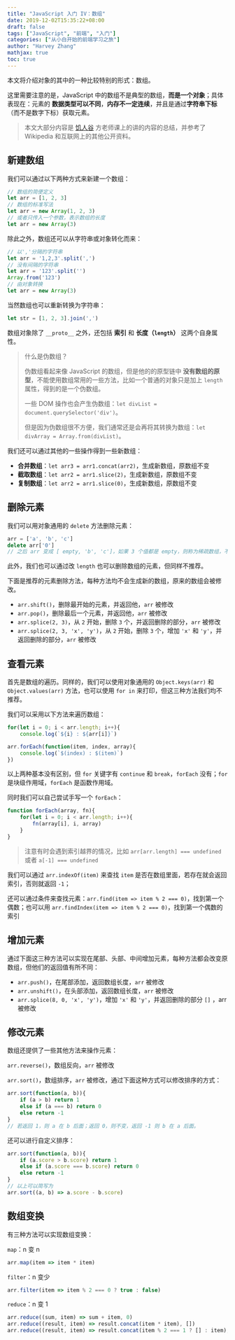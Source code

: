 ```yaml
---
title: "JavaScript 入门 IV：数组"
date: 2019-12-02T15:35:22+08:00
draft: false
tags: ["JavaScript", "前端", "入门"]
categories: ["从小白开始的前端学习之旅"]
author: "Harvey Zhang"
mathjax: true
toc: true
---
```


本文将介绍对象的其中的一种比较特别的形式：数组。

这里需要注意的是，JavaScript 中的数组不是典型的数组，**而是一个对象**；具体表现在：元素的 **数据类型可以不同**，**内存不一定连续**，并且是通过**字符串下标** （而不是数字下标）获取元素。

<!--more-->

> 本文大部分内容是 [饥人谷](http://jirengu.com) 方老师课上的讲的内容的总结，并参考了 Wikipedia 和互联网上的其他公开资料。

## 新建数组

我们可以通过以下两种方式来新建一个数组：

```javascript
// 数组的简便定义
let arr = [1, 2, 3]
// 数组的标准写法
let arr = new Array(1, 2, 3)
// 或者只传入一个参数，表示数组的长度
let arr = new Array(3)
```

除此之外，数组还可以从字符串或对象转化而来：

```javascript
// 以','分隔的字符串
let arr = '1,2,3'.split(',')
// 没有间隔的字符串
let arr = '123'.split('')
Array.from('123')
// 由对象转换
let arr = new Array(3)
```

当然数组也可以重新转换为字符串：

```javascript
let str = [1, 2, 3].join(',')
```

数组对象除了 `__proto__` 之外，还包括 **索引** 和 **长度（`length`）** 这两个自身属性。

> 什么是伪数组？
> 
> 伪数组看起来像 JavaScript 的数组，但是他的的原型链中 **没有数组的原型**，不能使用数组常用的一些方法，比如一个普通的对象只是加上 `length` 属性，得到的是一个伪数组。
> 
> 一些 DOM 操作也会产生伪数组：`let divList = document.querySelector('div')`。
> 
> 但是因为伪数组很不方便，我们通常还是会再将其转换为数组：`let divArray = Array.from(divList)`。

我们还可以通过其他的一些操作得到一些新数组：

- **合并数组**：`let arr3 = arr1.concat(arr2)`，生成新数组，原数组不变
- **截取数组**：`let arr2 = arr1.slice(2)`，生成新数组，原数组不变
- **复制数组**：`let arr2 = arr1.slice(0)`，生成新数组，原数组不变

## 删除元素

我们可以用对象通用的 `delete` 方法删除元素：

```javascript
arr = ['a', 'b', 'c']
delete arr['0']
// 之后 arr 变成 [ empty, 'b', 'c']，如果 3 个值都是 empty，则称为稀疏数组，不推荐这种方法
```

此外，我们也可以通过改 `length` 也可以删除数组的元素，但同样不推荐。

下面是推荐的元素删除方法，每种方法均不会生成新的数组，原来的数组会被修改。

- `arr.shift()`，删除最开始的元素，并返回他，`arr` 被修改
- `arr.pop()`，删除最后一个元素，并返回他，`arr` 被修改
- `arr.splice(2, 3)`，从 `2` 开始，删除 `3` 个，并返回删除的部分，`arr` 被修改
- `arr.splice(2, 3, 'x', 'y')`，从 `2` 开始，删除 `3` 个，增加 `'x'` 和 `'y'`，并返回删除的部分，`arr` 被修改

## 查看元素

首先是数组的遍历。同样的，我们可以使用对象通用的 `Object.keys(arr)` 和 `Object.values(arr)` 方法，也可以使用 `for in` 来打印，但这三种方法我们均不推荐。

我们可以采用以下方法来遍历数组：

```javascript
for(let i = 0; i < arr.length; i++){
    console.log(`${i} : ${arr[i]}`)

arr.forEach(function(item, index, array){
    console.log(`$(index) : $(item)`)
})
```

以上两种基本没有区别，但 `for` 关键字有 `continue` 和 `break`，`forEach` 没有；`for` 是块级作用域，`forEach` 是函数作用域。

同时我们可以自己尝试手写一个 `forEach`：

```javascript
function forEach(array, fn){
    for(let i = 0; i < arr.length; i++){
        fn(array[i], i, array)
    }
}
```

> 注意有时会遇到索引越界的情况，比如 `arr[arr.length] === undefined` 或者 `a[-1] === undefined`


我们可以通过 `arr.indexOf(item)` 来查找 `item` 是否在数组里面，若存在就会返回索引，否则就返回 `-1`；

还可以通过条件来查找元素：`arr.find(item => item % 2 === 0)`，找到第一个偶数；也可以用 `arr.findIndex(item => item % 2 === 0)`，找到第一个偶数的索引

## 增加元素

通过下面这三种方法可以实现在尾部、头部、中间增加元素，每种方法都会改变原数组，但他们的返回值有所不同：

- `arr.push()`，在尾部添加，返回数组长度，`arr` 被修改
- `arr.unshift()`，在头部添加，返回数组长度，`arr` 被修改
- `arr.splice(8, 0, 'x', 'y')`，增加 `'x'` 和 `'y'`，并返回删除的部分 `[]` ，arr 被修改

## 修改元素

数组还提供了一些其他方法来操作元素：

`arr.reverse()`，数组反向，`arr` 被修改

`arr.sort()`，数组排序，`arr` 被修改，通过下面这种方式可以修改排序的方式：

```javascript
arr.sort(function(a, b)){
    if (a > b) return 1
    else if (a === b) return 0
    else return -1
}
// 若返回 1，则 a 在 b 后面；返回 0，则不变，返回 -1 则 b 在 a 后面。
```

还可以进行自定义排序：

```javascript
arr.sort(function(a, b)){
    if (a.score > b.score) return 1
    else if (a.score === b.score) return 0
    else return -1
}
// 以上可以简写为
arr.sort((a, b) => a.score - b.score)
```

## 数组变换

有三种方法可以实现数组变换：

`map`：n 变 n

```javascript
arr.map(item => item * item)
```

`filter`：n 变少

```javascript
arr.filter(item => item % 2 === 0 ? true : false)
```

`reduce`：n 变 1

```javascript
arr.reduce((sum, item) => sum + item, 0)
arr.reduce((result, item) => result.concat(item * item), [])
arr.reduce((result, item) => result.concat(item % 2 === 1 ? [] : item), [])
```